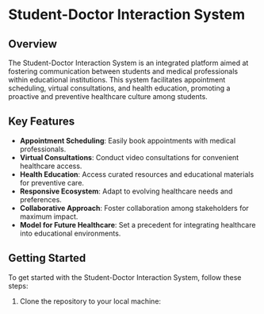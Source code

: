 # Student-Doctor Interaction System

## Overview

The Student-Doctor Interaction System is an integrated platform aimed at fostering communication between students and medical professionals within educational institutions. This system facilitates appointment scheduling, virtual consultations, and health education, promoting a proactive and preventive healthcare culture among students.

## Key Features

- **Appointment Scheduling**: Easily book appointments with medical professionals.
- **Virtual Consultations**: Conduct video consultations for convenient healthcare access.
- **Health Education**: Access curated resources and educational materials for preventive care.
- **Responsive Ecosystem**: Adapt to evolving healthcare needs and preferences.
- **Collaborative Approach**: Foster collaboration among stakeholders for maximum impact.
- **Model for Future Healthcare**: Set a precedent for integrating healthcare into educational environments.

## Getting Started

To get started with the Student-Doctor Interaction System, follow these steps:

1. Clone the repository to your local machine:


